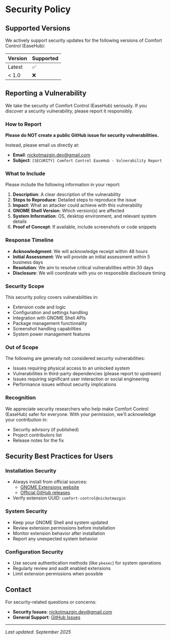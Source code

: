 # Security Policy

## Supported Versions

We actively support security updates for the following versions of Comfort Control (EaseHub):

| Version | Supported          |
| ------- | ------------------ |
| Latest  | :white_check_mark: |
| < 1.0   | :x:                |

## Reporting a Vulnerability

We take the security of Comfort Control (EaseHub) seriously. If you discover a security vulnerability, please report it responsibly.

### How to Report

**Please do NOT create a public GitHub issue for security vulnerabilities.**

Instead, please email us directly at:
- **Email**: [nickotmazgin.dev@gmail.com](mailto:nickotmazgin.dev@gmail.com)
- **Subject**: `[SECURITY] Comfort Control EaseHub - Vulnerability Report`

### What to Include

Please include the following information in your report:

1. **Description**: A clear description of the vulnerability
2. **Steps to Reproduce**: Detailed steps to reproduce the issue
3. **Impact**: What an attacker could achieve with this vulnerability
4. **GNOME Shell Version**: Which version(s) are affected
5. **System Information**: OS, desktop environment, and relevant system details
6. **Proof of Concept**: If available, include screenshots or code snippets

### Response Timeline

- **Acknowledgment**: We will acknowledge receipt within 48 hours
- **Initial Assessment**: We will provide an initial assessment within 5 business days
- **Resolution**: We aim to resolve critical vulnerabilities within 30 days
- **Disclosure**: We will coordinate with you on responsible disclosure timing

### Security Scope

This security policy covers vulnerabilities in:

- Extension code and logic
- Configuration and settings handling
- Integration with GNOME Shell APIs
- Package management functionality
- Screenshot handling capabilities
- System power management features

### Out of Scope

The following are generally not considered security vulnerabilities:

- Issues requiring physical access to an unlocked system
- Vulnerabilities in third-party dependencies (please report to upstream)
- Issues requiring significant user interaction or social engineering
- Performance issues without security implications

### Recognition

We appreciate security researchers who help make Comfort Control (EaseHub) safer for everyone. With your permission, we'll acknowledge your contribution in:

- Security advisory (if published)
- Project contributors list
- Release notes for the fix

## Security Best Practices for Users

### Installation Security

- Always install from official sources:
  - [GNOME Extensions website](https://extensions.gnome.org/extension/8603/comfort-control-easehub/)
  - [Official GitHub releases](https://github.com/nickotmazgin/comfort-control-easehub/releases)
- Verify extension UUID: `comfort-control@nickotmazgin`

### System Security

- Keep your GNOME Shell and system updated
- Review extension permissions before installation
- Monitor extension behavior after installation
- Report any unexpected system behavior

### Configuration Security

- Use secure authentication methods (like `pkexec`) for system operations
- Regularly review and audit enabled extensions
- Limit extension permissions when possible

## Contact

For security-related questions or concerns:
- **Security Issues**: [nickotmazgin.dev@gmail.com](mailto:nickotmazgin.dev@gmail.com)
- **General Support**: [GitHub Issues](https://github.com/nickotmazgin/comfort-control-easehub/issues)

---

*Last updated: September 2025*